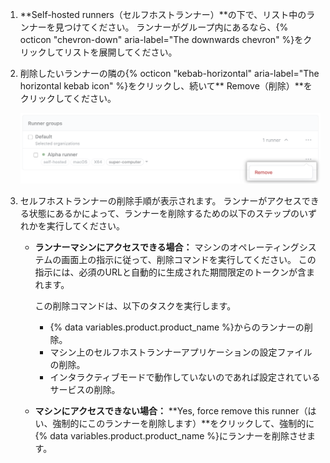 1. **Self-hosted runners（セルフホストランナー）**の下で、リスト中のランナーを見つけてください。 ランナーがグループ内にあるなら、{% octicon "chevron-down" aria-label="The downwards chevron" %}をクリックしてリストを展開してください。
1. 削除したいランナーの隣の{% octicon "kebab-horizontal" aria-label="The horizontal kebab icon" %}をクリックし、続いて** Remove（削除）**をクリックしてください。

    ![セルフホストランナーの設定の削除](/assets/images/help/settings/actions-runner-remove.png)
1. セルフホストランナーの削除手順が表示されます。 ランナーがアクセスできる状態にあるかによって、ランナーを削除するための以下のステップのいずれかを実行してください。

    * **ランナーマシンにアクセスできる場合：** マシンのオペレーティングシステムの画面上の指示に従って、削除コマンドを実行してください。 この指示には、必須のURLと自動的に生成された期間限定のトークンが含まれます。

        この削除コマンドは、以下のタスクを実行します。

        * {% data variables.product.product_name %}からのランナーの削除。
        * マシン上のセルフホストランナーアプリケーションの設定ファイルの削除。
        * インタラクティブモードで動作していないのであれば設定されているサービスの削除。

    * **マシンにアクセスできない場合：** **Yes, force remove this runner（はい、強制的にこのランナーを削除します）**をクリックして、強制的に{% data variables.product.product_name %}にランナーを削除させます。
